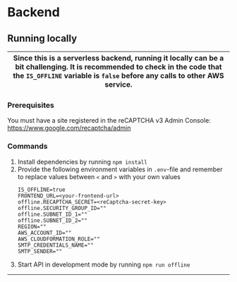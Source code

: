 # Backend

## Running locally

| Since this is a serverless backend, running it locally can be a bit challenging. It is recommended to check in the code that the `IS_OFFLINE` variable is `false` before any calls to other AWS service. |
| -------------------------------------------------------------------------------------------------------------------------------------------------------------------------------------------- |

### Prerequisites

You must have a site registered in the reCAPTCHA v3 Admin Console: https://www.google.com/recaptcha/admin

### Commands

1. Install dependencies by running
   `npm install`
2. Provide the following environment variables in `.env`-file and remember to replace values between `<` and `>` with your own values
   ```
   IS_OFFLINE=true
   FRONTEND_URL=<your-frontend-url>
   offline.RECAPTCHA_SECRET=<reCaptcha-secret-key>
   offline.SECURITY_GROUP_ID=""
   offline.SUBNET_ID_1=""
   offline.SUBNET_ID_2=""
   REGION=""
   AWS_ACCOUNT_ID=""
   AWS_CLOUDFORMATION_ROLE=""
   SMTP_CREDENTIALS_NAME=""
   SMTP_SENDER=""
   ```
3. Start API in development mode by running
   `npm run offline`

---
